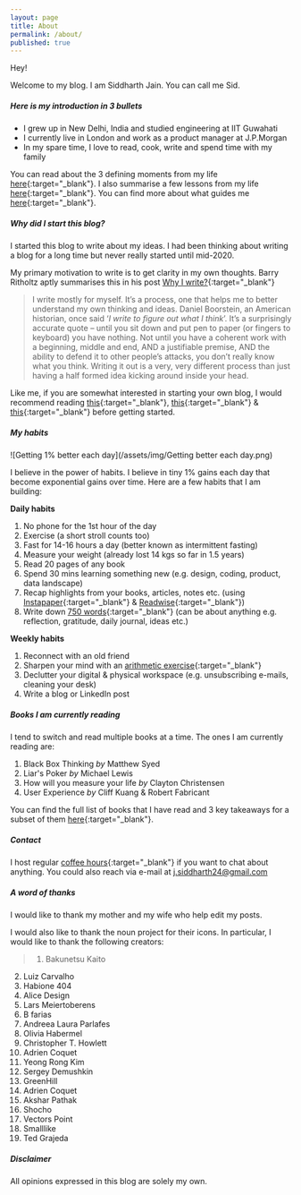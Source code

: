```yaml
---
layout: page
title: About
permalink: /about/
published: true
---
```


Hey!  

Welcome to my blog. I am Siddharth Jain. You can call me Sid.

##### **Here is my introduction in 3 bullets** 

- I grew up in New Delhi, India and studied engineering at IIT Guwahati
- I currently live in London and work as a product manager at J.P.Morgan
- In my spare time, I love to read, cook, write and spend time with my family

You can read about the 3 defining moments from my life [here](https://www.sid-jain.com/3-defining-moments/){:target="_blank"}. I also summarise a few lessons from my life [here](https://www.sid-jain.com/life-lessons/){:target="_blank"}. You can find more about what guides me [here](https://www.sid-jain.com/inner-compass/){:target="_blank"}. 

##### **Why did I start this blog?**

I started this blog to write about my ideas. I had been thinking about writing a blog for a long time but never really started until mid-2020. 

My primary motivation to write is to get clarity in my own thoughts. Barry Ritholtz aptly summarises this in his post [Why I write?](https://ritholtz.com/2015/05/ritholtz-why-i-write/){:target="_blank"}  

> I write mostly for myself. It’s a process, one that helps me to better understand my own thinking and ideas. Daniel Boorstein, an American historian, once said ‘*I write to figure out what I think*’. It’s a surprisingly accurate quote – until you sit down and put pen to paper (or fingers to keyboard) you have nothing. Not until you have a coherent work with a beginning, middle and end, AND a justifiable premise, AND the ability to defend it to other people’s attacks, you don’t really know what you think. Writing it out is a very, very different process than just having a half formed idea kicking around inside your head.

Like me, if you are somewhat interested in starting your own blog, I would recommend reading [this](https://andrewchen.co/professional-blogging/){:target="_blank"}, [this](https://www.nateliason.com/blog/start-a-blog){:target="_blank"} & [this](https://ofdollarsanddata.com/my-best-advice-to-prospective-bloggers/){:target="_blank"} before getting started.

##### **My habits**

![Getting 1% better each day](/assets/img/Getting better each day.png)

I believe in the power of habits. I believe in tiny 1% gains each day that become exponential gains over time. Here are a few habits that I am building: 

**Daily habits**

1. No phone for the 1st hour of the day
2. Exercise (a short stroll counts too)
3. Fast for 14-16 hours a day (better known as intermittent fasting) 
4. Measure your weight (already lost 14 kgs so far in 1.5 years) 
5. Read 20 pages of any book
6. Spend 30 mins learning something new (e.g. design, coding, product, data landscape)
7. Recap highlights from your books, articles, notes etc. (using [Instapaper](http://instapaper.com/){:target="_blank"} & [Readwise](https://readwise.io/){:target="_blank"})
8. Write down [750 words](https://750words.com/){:target="_blank"} (can be about anything e.g. reflection, gratitude, daily journal, ideas etc.)

**Weekly habits** 

1. Reconnect with an old friend 
2. Sharpen your mind with an [arithmetic exercise](http://arithmetic.zetamac.com/){:target="_blank"}  
3. Declutter your digital & physical workspace (e.g. unsubscribing e-mails, cleaning your desk) 
4. Write a blog or LinkedIn post 

##### **Books I am currently reading**

I tend to switch and read multiple books at a time. The ones I am currently reading are:

1. Black Box Thinking *by* Matthew Syed
2. Liar's Poker *by* Michael Lewis
3. How will you measure your life *by* Clayton Christensen
4. User Experience *by* Cliff Kuang & Robert Fabricant

You can find the full list of books that I have read and 3 key takeaways for a subset of them [here](https://www.sid-jain.com/books/){:target="_blank"}.

##### **Contact**

I host regular [coffee hours](https://calendly.com/jsiddharth24/coffee-hours-with-sid){:target="_blank"} if you want to chat about anything. You could also reach via e-mail at [j.siddharth24@gmail.com](mailto:j.siddharth24:gmail.com)

##### **A word of thanks**

I would like to thank my mother and my wife who help edit my posts. 

I would also like to thank the noun project for their icons. In particular, I would like to thank the following creators: 

>1. Bakunetsu Kaito
2. Luiz Carvalho
3. Habione 404
4. Alice Design
5. Lars Meiertoberens
6. B farias
7. Andreea Laura Parlafes
8. Olivia Habermel
9. Christopher T. Howlett
10. Adrien Coquet
11. Yeong Rong Kim
12. Sergey Demushkin
13. GreenHill
14. Adrien Coquet
15. Akshar Pathak
16. Shocho
17. Vectors Point
18. Smalllike
19. Ted Grajeda

##### **Disclaimer** 
All opinions expressed in this blog are solely my own.

